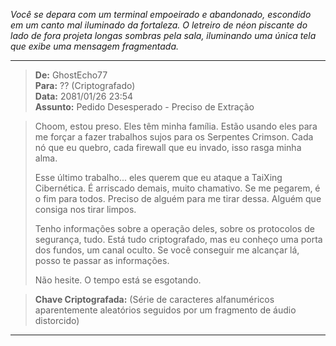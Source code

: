 _Você se depara com um terminal empoeirado e abandonado, escondido em um canto mal iluminado da fortaleza. O letreiro de néon piscante do lado de fora projeta longas sombras pela sala, iluminando uma única tela que exibe uma mensagem fragmentada._

---

> **De:** GhostEcho77  
> **Para:** ?? (Criptografado)  
> **Data:** 2081/01/26 23:54  
> **Assunto:** Pedido Desesperado - Preciso de Extração

> Choom, estou preso. Eles têm minha família. Estão usando eles para me forçar a fazer trabalhos sujos para os Serpentes Crimson. Cada nó que eu quebro, cada firewall que eu invado, isso rasga minha alma.
>
> Esse último trabalho... eles querem que eu ataque a TaiXing Cibernética. É arriscado demais, muito chamativo. Se me pegarem, é o fim para todos. Preciso de alguém para me tirar dessa. Alguém que consiga nos tirar limpos.
>
> Tenho informações sobre a operação deles, sobre os protocolos de segurança, tudo. Está tudo criptografado, mas eu conheço uma porta dos fundos, um canal oculto. Se você conseguir me alcançar lá, posso te passar as informações.
>
> Não hesite. O tempo está se esgotando.

> **Chave Criptografada:** (Série de caracteres alfanuméricos aparentemente aleatórios seguidos por um fragmento de áudio distorcido)

---
